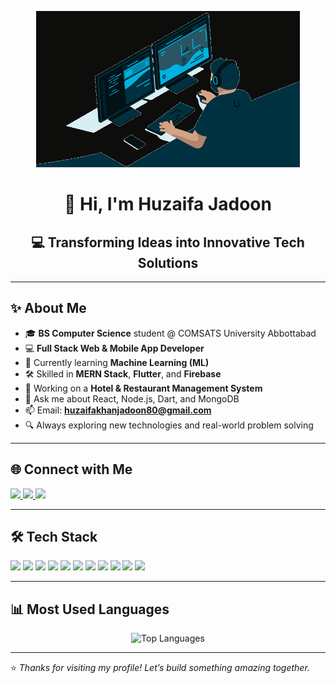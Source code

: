 <p align="center">
  <img src="https://raw.githubusercontent.com/Potential17/Potential17/master/user%20(2).gif" height="250" alt="Welcome Banner" />
</p>
<h1 align="center">👋 Hi, I'm Huzaifa Jadoon</h1>
<h2 align="center">💻 Transforming Ideas into Innovative Tech Solutions</h2>



---

## ✨ About Me

- 🎓 **BS Computer Science** student @ COMSATS University Abbottabad  
- 💻 **Full Stack Web & Mobile App Developer**  
- 🤖 Currently learning **Machine Learning (ML)**  
- 🛠️ Skilled in **MERN Stack**, **Flutter**, and **Firebase**  
- 📲 Working on a **Hotel & Restaurant Management System**  
- 💬 Ask me about React, Node.js, Dart, and MongoDB  
- 📫 Email: **huzaifakhanjadoon80@gmail.com**  
- 🔍 Always exploring new technologies and real-world problem solving

---

## 🌐 Connect with Me

<p align="left">
  <a href="https://linkedin.com/in/hkjadoon" target="_blank">
    <img src="https://img.shields.io/badge/LinkedIn-blue?style=for-the-badge&logo=linkedin" />
  </a>
  <a href="mailto:huzaifakhanjadoon80@gmail.com">
    <img src="https://img.shields.io/badge/Gmail-red?style=for-the-badge&logo=gmail&logoColor=white" />
  </a>
  <a href="https://github.com/huzaifajadoon700" target="_blank">
    <img src="https://img.shields.io/badge/GitHub-000?style=for-the-badge&logo=github" />
  </a>
</p>

---

## 🛠️ Tech Stack

<p align="left">
  <img src="https://cdn.jsdelivr.net/gh/devicons/devicon/icons/html5/html5-original.svg" width="40" />
  <img src="https://cdn.jsdelivr.net/gh/devicons/devicon/icons/css3/css3-original.svg" width="40" />
  <img src="https://cdn.jsdelivr.net/gh/devicons/devicon/icons/javascript/javascript-original.svg" width="40" />
  <img src="https://cdn.jsdelivr.net/gh/devicons/devicon/icons/react/react-original.svg" width="40" />
  <img src="https://cdn.jsdelivr.net/gh/devicons/devicon/icons/nodejs/nodejs-original.svg" width="40" />
  <img src="https://cdn.jsdelivr.net/gh/devicons/devicon/icons/express/express-original.svg" width="40" />
  <img src="https://cdn.jsdelivr.net/gh/devicons/devicon/icons/mongodb/mongodb-original.svg" width="40" />
  <img src="https://cdn.jsdelivr.net/gh/devicons/devicon/icons/flutter/flutter-original.svg" width="40" />
  <img src="https://cdn.jsdelivr.net/gh/devicons/devicon/icons/dart/dart-original.svg" width="40" />
  <img src="https://cdn.jsdelivr.net/gh/devicons/devicon/icons/python/python-original.svg" width="40" />
  <img src="https://cdn.jsdelivr.net/gh/devicons/devicon/icons/cplusplus/cplusplus-original.svg" width="40" />
</p>

---

## 📊 Most Used Languages

<p align="center">
  <img src="https://github-readme-stats.vercel.app/api/top-langs/?username=huzaifajadoon700&layout=compact&theme=github_dark&hide_border=true" alt="Top Languages" />
</p>

---

⭐️ *Thanks for visiting my profile! Let’s build something amazing together.*
